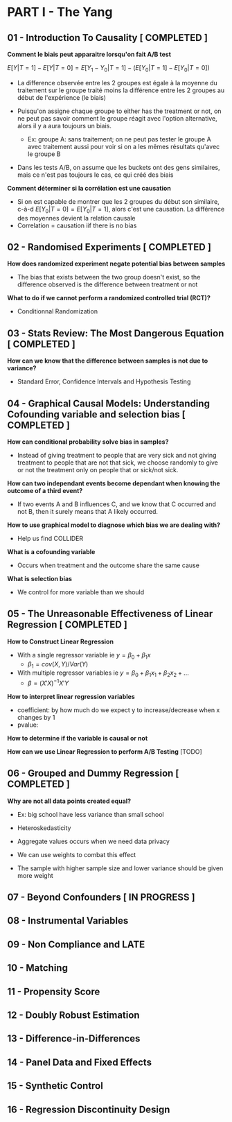 # PART I - The Yang

## 01 - Introduction To Causality [ COMPLETED ]

**Comment le biais peut apparaitre lorsqu'on fait A/B test**


$E[Y|T=1] - E[Y|T=0] = E[Y_1 - Y_0 | T=1] - (E[Y_0|T=1] - E[Y_0|T=0])$

- La difference observée entre les 2 groupes est égale à la moyenne du 
traitement sur le groupe traité moins la différence entre les 2 groupes 
au début de l'expérience (le biais)

- Puisqu'on assigne chaque groupe to either has the treatment or not, on 
  ne peut pas savoir comment le groupe réagit avec l'option alternative, 
  alors il y a aura toujours un biais.
  * Ex: groupe A: sans traitement; on ne peut pas tester le groupe A avec traitement aussi pour voir si on a les mêmes résultats qu'avec le groupe B

- Dans les tests A/B, on assume que les buckets ont des gens similaires, mais 
  ce n'est pas toujours le cas, ce qui créé des biais


**Comment déterminer si la corrélation est une causation**

- Si on est capable de montrer que les 2 groupes du début son similaire, c-à-d
  $E[Y_0|T=0] = E[Y_0|T=1]$, alors c'est une causation. La différence des 
  moyennes devient la relation causale
- Correlation = causation iif there is no bias

## 02 - Randomised Experiments [ COMPLETED ]

**How does randomized experiment negate potential bias between samples**

- The bias that exists between the two group doesn't exist, so the difference 
  observed is the difference between treatment or not

**What to do if we cannot perform a randomized controlled trial (RCT)?**

- Conditionnal Randomization


## 03 - Stats Review: The Most Dangerous Equation [ COMPLETED ]

**How can we know that the difference between samples is not due to variance?**

- Standard Error, Confidence Intervals and Hypothesis Testing

## 04 - Graphical Causal Models: Understanding Cofounding variable and selection bias [ COMPLETED ]

**How can conditional probability solve bias in samples?**

- Instead of giving treatment to people that are very sick and not giving 
  treatment to people that are not that sick, we choose randomly to give 
  or not the treatment only on people that or sick/not sick.

**How can two independant events become dependant when knowing the outcome of a third event?**

- If two events A and B influences C, and we know that C occurred and not B, 
  then it surely means that A likely occurred.

**How to use graphical model to diagnose which bias we are dealing with?**

- Help us find COLLIDER

**What is a cofounding variable**

- Occurs when treatment and the outcome share the same cause

**What is selection bias**

- We control for more variable than we should


## 05 - The Unreasonable Effectiveness of Linear Regression [ COMPLETED ]

**How to Construct Linear Regression**

- With a single regressor variable ie $y=\beta _0 + \beta _1 x$
    * $\beta _1 = cov(X, Y) / Var(Y)$
- With multiple regressor variables ie $y=\beta _0 + \beta _1 x_1 + \beta _2 x_2 + ...$
    * $\beta = (X'X)^{-1}X'Y$

**How to interpret linear regression variables**

- coefficient: by how much do we expect y to increase/decrease when x changes by 1
- pvalue: 

**How to determine if the variable is causal or not**


**How can we use Linear Regression to perform A/B Testing** [TODO]


## 06 - Grouped and Dummy Regression [ COMPLETED ]

**Why are not all data points created equal?**

- Ex: big school have less variance than small school
- Heteroskedasticity
- Aggregate values occurs when we need data privacy
- We can use weights to combat this effect

- The sample with higher sample size and lower variance should be given more weight


## 07 - Beyond Confounders [ IN PROGRESS ]

## 08 - Instrumental Variables

## 09 - Non Compliance and LATE

## 10 - Matching

## 11 - Propensity Score

## 12 - Doubly Robust Estimation

## 13 - Difference-in-Differences

## 14 - Panel Data and Fixed Effects

## 15 - Synthetic Control

## 16 - Regression Discontinuity Design

